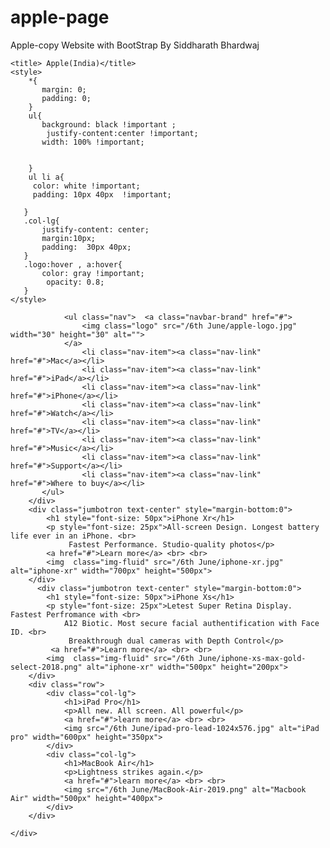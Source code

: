 # apple-page
Apple-copy Website with BootStrap By Siddharath Bhardwaj
<head>
   
    <title> Apple(India)</title>
    <style>
        *{
           margin: 0;
           padding: 0;
        }
        ul{
           background: black !important ;
            justify-content:center !important;
           width: 100% !important;
         
          
        }
        ul li a{
         color: white !important;
         padding: 10px 40px  !important;
         
       }
       .col-lg{
           justify-content: center;
           margin:10px;
           padding:  30px 40px;
       }
       .logo:hover , a:hover{
           color: gray !important;
            opacity: 0.8;
       }
    </style>
</head>
<body>
    <div>
        <div>
            <nav class="navbar navbar-fixed-sm bg-light justify-content-center" style="padding: 0vw">
               
                <ul class="nav">  <a class="navbar-brand" href="#">
                    <img class="logo" src="/6th June/apple-logo.jpg" width="30" height="30" alt="">
                </a>
                    <li class="nav-item"><a class="nav-link" href="#">Mac</a></li>
                    <li class="nav-item"><a class="nav-link" href="#">iPad</a></li>
                    <li class="nav-item"><a class="nav-link" href="#">iPhone</a></li>
                    <li class="nav-item"><a class="nav-link" href="#">Watch</a></li>
                    <li class="nav-item"><a class="nav-link" href="#">TV</a></li>
                    <li class="nav-item"><a class="nav-link" href="#">Music</a></li>
                    <li class="nav-item"><a class="nav-link" href="#">Support</a></li>
                    <li class="nav-item"><a class="nav-link" href="#">Where to buy</a></li>
           </ul>
        </div>
        <div class="jumbotron text-center" style="margin-bottom:0">
            <h1 style="font-size: 50px">iPhone Xr</h1>
            <p style="font-size: 25px">All-screen Design. Longest battery life ever in an iPhone. <br>
                 Fastest Performance. Studio-quality photos</p>
            <a href="#">Learn more</a> <br> <br>
            <img  class="img-fluid" src="/6th June/iphone-xr.jpg" alt="iphone-xr" width="700px" height="500px">
        </div>
          <div class="jumbotron text-center" style="margin-bottom:0">
            <h1 style="font-size: 50px">iPhone Xs</h1>
            <p style="font-size: 25px">Letest Super Retina Display. Fastest Perfromance with <br> 
                A12 Biotic. Most secure facial authentification with Face ID. <br>
                 Breakthrough dual cameras with Depth Control</p>
             <a href="#">Learn more</a> <br> <br>
            <img  class="img-fluid" src="/6th June/iphone-xs-max-gold-select-2018.png" alt="iphone-xr" width="500px" height="200px">
        </div>
        <div class="row">
            <div class="col-lg">
                <h1>iPad Pro</h1>
                <p>All new. All screen. All powerful</p>
                <a href="#">learn more</a> <br> <br>
                <img src="/6th June/ipad-pro-lead-1024x576.jpg" alt="iPad pro" width="600px" height="350px">
            </div>
            <div class="col-lg">
                <h1>MacBook Air</h1>
                <p>Lightness strikes again.</p>
                <a href="#">learn more</a> <br> <br>
                <img src="/6th June/MacBook-Air-2019.png" alt="Macbook Air" width="500px" height="400px">
            </div>
        </div>

    </div>
</body>
